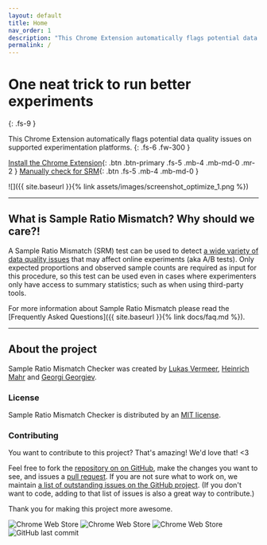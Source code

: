 ```yaml
---
layout: default
title: Home
nav_order: 1
description: "This Chrome Extension automatically flags potential data quality issues on supported experimentation platforms."
permalink: /
---
```


# One neat trick to run better experiments
{: .fs-9 }

This Chrome Extension automatically flags potential data quality issues on supported experimentation platforms.
{: .fs-6 .fw-300 }

[Install the Chrome Extension](https://chrome.google.com/webstore/detail/sample-ratio-mismatch-srm/ikielffdbameifemkibfheolelbohipn){: .btn .btn-primary .fs-5 .mb-4 .mb-md-0 .mr-2 } [Manually check for SRM](https://lukasvermeer.nl/srm/microsite/){: .btn .fs-5 .mb-4 .mb-md-0 }

![]({{ site.baseurl }}{% link assets/images/screenshot_optimize_1.png %})

---

## What is Sample Ratio Mismatch? Why should we care?!

A Sample Ratio Mismatch (SRM) test can be used to detect [a wide variety of data quality issues](https://dl.acm.org/citation.cfm?id=3330722) that may affect online experiments (aka A/B tests). Only expected proportions and observed sample counts are required as input for this procedure, so this test can be used even in cases where experimenters only have access to summary statistics; such as when using third-party tools.

For more information about Sample Ratio Mismatch please read the [Frequently Asked Questions]({{ site.baseurl }}{% link docs/faq.md %}).

---

## About the project

Sample Ratio Mismatch Checker was created by [Lukas Vermeer](http://lukasvermeer.nl), [Heinrich Mahr](https://heinrich333.github.io) and [Georgi Georgiev](http://blog.analytics-toolkit.com).

### License

Sample Ratio Mismatch Checker is distributed by an [MIT license](https://github.com/lukasvermeer/srm/tree/master/LICENSE).

### Contributing

You want to contribute to this project? That's amazing! We'd love that! <3

Feel free to fork the [repository on on GitHub](http://github.com/lukasvermeer/srm), make the changes you want to see, and issues a [pull request](https://help.github.com/en/github/collaborating-with-issues-and-pull-requests/about-pull-requests). If you are not sure what to work on, we maintain [a list of outstanding issues on the GitHub project](https://github.com/lukasvermeer/srm/issues). (If you don't want to code, adding to that list of issues is also a great way to contribute.)

Thank you for making this project more awesome.

![Chrome Web Store](https://img.shields.io/chrome-web-store/v/ikielffdbameifemkibfheolelbohipn?label=Store%20Release)
![Chrome Web Store](https://img.shields.io/chrome-web-store/stars/ikielffdbameifemkibfheolelbohipn?label=Store%20Rating)
![Chrome Web Store](https://img.shields.io/chrome-web-store/users/ikielffdbameifemkibfheolelbohipn?label=Extension%20Users)
![GitHub last commit](https://img.shields.io/github/last-commit/lukasvermeer/srm?label=Last%20Repo%20Commit)
